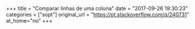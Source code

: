 +++
title = "Comparar linhas de uma coluna"
date = "2017-09-26 19:30:23"
categories = ["sopt"]
original_url = "https://pt.stackoverflow.com/q/240731"
at_home="no"
+++

